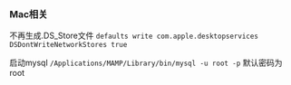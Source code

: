 ### Mac相关
不再生成.DS_Store文件
`defaults write com.apple.desktopservices DSDontWriteNetworkStores true`

启动mysql
`/Applications/MAMP/Library/bin/mysql -u root -p` 默认密码为root